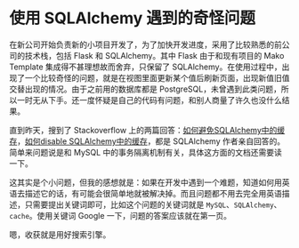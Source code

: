 # 使用 SQLAlchemy 遇到的奇怪问题

在新公司开始负责新的小项目开发了，为了加快开发进度，采用了比较熟悉的前公司的技术栈，包括 Flask 和 SQLAlchemy。<!--more-->其中 Flask 由于和现有项目的 Mako Template 集成得不甚理想故而舍弃，只保留了 SQLAlchemy。在使用过程中，出现了一个比较奇怪的问题，就是在视图里面更新某个值后刷新页面，出现新值旧值交替出现的情况。由于之前用的数据库都是 PostgreSQL，未曾遇到此类问题，所以一时无从下手。还一度怀疑是自己的代码有问题，和别人商量了许久也没什么结果。

直到昨天，搜到了 Stackoverflow 上的两篇回答：[如何避免SQLAlchemy中的缓存](http://stackoverflow.com/questions/12108913/how-to-avoid-caching-in-sqlalchemy>)，[如何disable SQLAlchemy中的缓存](http://stackoverflow.com/questions/10210080/how-to-disable-sqlalchemy-caching)，都是 SQLAlchemy 作者亲自回答的。简单来问题说是和 MySQL 中的事务隔离机制有关，具体这方面的文档还需要读一下。

这其实是个小问题，但我的感想就是：如果在开发中遇到一个难题，知道如何用英语去描述它的话，有可能会很简单地就被解决掉。而且问题都不用去完全用英语描述，只需要提出关键词即可，比如这个问题的关键词就是 `MySQL`、`SQLAlchemy`、`cache`。使用关键词 Google 一下，问题的答案应该就在第一页。

嗯，收获就是用好搜索引擎。
